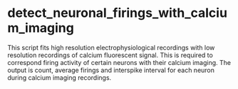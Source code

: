 # detect_neuronal_firings_with_calcium_imaging

This script fits high resolution electrophysiological recordings with low resolution recordings of calcium fluorescent signal. This is required to correspond firing activity of certain neurons with their calcium imaging. The output is count, average firings and interspike interval for each neuron during calcium imaging recordings.
